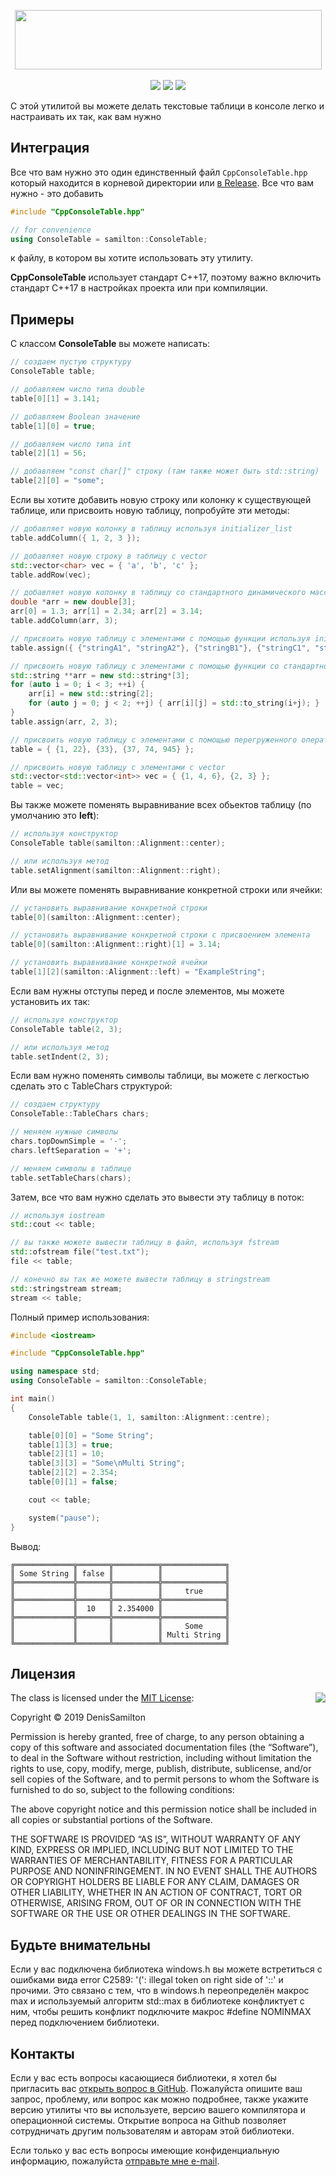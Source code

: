 <p align="center">
<img src="https://lh3.googleusercontent.com/QLx9TsSHq9v7E67EZXvrImzdo7s9_3572ikFL5Q35-eIuLG2RthAI4JyGobylI4J3L_NhNesi4LVfUhMCHvd6RLh5f3998g4EDZzyh5Mq99JNBhUGf7DKXGGQ1tfk588VectgFbhqkVqwNAtV1hGjM8JS-p3AHDYA69zNMKRMA_fpfHoAaqjSu7Ai4pTTavSvYIjY3dkfmYredSsO82xXBxtLmHKHzVgUpj2ghXQzojh7HVSVhh3t5IPNumW3fgkoagum_XVNIuf6PFlZvN4bt4ce7jmrOftdPMqeyg2VqaaJ9mQ2UiHoALszH7I37SujHKQtMM-pRI006_Zhtz0lR_iWiZAJeaYROa_OeEXRFg9zv9iHCnAenNZKgTQsFhoH9XD9ssQrGoNh6jCwP8qWo-Hpws1bvCPfsFSd9gV7nyHGEuZKP2FxjbUHG7OCFmB9nIDtP5vhfHpelAaCOGHsH3BEOZdRNcp_KEYeJQVvhi3A6ptueKeyT6lAvp-QjXRXT2OuimZMh_wBPi6h4XAilUkdsHPqqFvvQHtwtJxD7TULEbEfAEpoHoX8TqNAjalQu2LYFpZOgO0NFPYQwXb7oS7fDdVXrPJgIYRonPhhCZvLwLvCUI3O64pVZzWZHO4M5Iu1jJfYRJwTxvOXC12qjQ9kQ=w832-h161-no" width="491" height="95">
<br><br>
<a href="https://opensource.org/licenses/MIT" alt="License">
	<img src="https://img.shields.io/github/license/DenisSamilton/CppConsoleTable.svg" /></a>
<a href="https://github.com/DenisSamilton/CppConsoleTable/issues" alt="Open issues">
        <img src="https://img.shields.io/github/issues/DenisSamilton/CppConsoleTable.svg" /></a>
<a href="https://github.com/DenisSamilton/CppConsoleTable/releases/latest" alt="Latest release">
        <img src="https://img.shields.io/github/release/DenisSamilton/CppConsoleTable.svg" /></a>
</p>

С этой утилитой вы можете делать текстовые таблици в консоле легко и настраивать их так, как вам нужно

## Интеграция

Все что вам нужно это один единственный файл `CppConsoleTable.hpp` который находится в корневой директории или [в Release](https://github.com/DenisSamilton/CppConsoleTable/releases). Все что вам нужно - это добавить

```cpp
#include "CppConsoleTable.hpp"

// for convenience
using ConsoleTable = samilton::ConsoleTable;
```

к файлу, в котором вы хотите использовать эту утилиту.

**CppConsoleTable** использует стандарт C++17, поэтому важно включить стандарт C++17 в настройках проекта или при компиляции.

## Примеры

С классом **ConsoleTable** вы можете написать:

```C++
// создаем пустую структуру
ConsoleTable table;

// добавляем число типа double
table[0][1] = 3.141;

// добавляем Boolean значение
table[1][0] = true;

// добавляем число типа int
table[2][1] = 56;

// добавляем "const char[]" строку (там также может быть std::string)
table[2][0] = "some";
```

Если вы хотите добавить новую строку или колонку к существующей таблице, или присвоить новую таблицу, попробуйте эти методы:

```C++
// добавляет новую колонку в таблицу используя initializer_list
table.addColumn({ 1, 2, 3 }); 

// добавляет новую строку в таблицу с vector
std::vector<char> vec = { 'a', 'b', 'c' };
table.addRow(vec);

// добавляет новую колонку в таблицу со стандартного динамического массива
double *arr = new double[3];
arr[0] = 1.3; arr[1] = 2.34; arr[2] = 3.14;
table.addColumn(arr, 3);

// присвоить новую таблицу с элементами с помощью функции используя initializer_list
table.assign({ {"stringA1", "stringA2"}, {"stringB1"}, {"stringC1", "stringC2", "stringC3"} }); 

// присвоить новую таблицу с элементами с помощью функции со стандартного динамического массива
std::string **arr = new std::string*[3];
for (auto i = 0; i < 3; ++i) {
	arr[i] = new std::string[2];
	for (auto j = 0; j < 2; ++j) { arr[i][j] = std::to_string(i+j); }
}
table.assign(arr, 2, 3);

// присвоить новую таблицу с элементами с помощью перегруженного оператора присваивания используя initializer_list
table = { {1, 22}, {33}, {37, 74, 945} }; 

// присвоить новую таблицу с элементами с vector
std::vector<std::vector<int>> vec = { {1, 4, 6}, {2, 3} };
table = vec;
```

Вы также можете поменять выравнивание всех обьектов таблицу (по умолчанию это **left**):

```C++
// используя конструктор
ConsoleTable table(samilton::Alignment::center);

// или используя метод
table.setAlignment(samilton::Alignment::right);
```

Или вы можете поменять выравнивание конкретной строки или ячейки:

```C++
// установить выравнивание конкретной строки
table[0](samilton::Alignment::center);

// установить выравнивание конкретной строки с присвоением элемента
table[0](samilton::Alignment::right)[1] = 3.14;

// установить выравнивание конкретной ячейки
table[1][2](samilton::Alignment::left) = "ExampleString";
```

Если вам нужны отступы перед и после элементов, мы можете установить их так:

```C++
// используя конструктор
ConsoleTable table(2, 3);

// или используя метод
table.setIndent(2, 3);
```

Если вам нужно поменять символы таблици, вы можете с легкостью сделать это с TableChars структурой:

```C++
// создаем структуру
ConsoleTable::TableChars chars;

// меняем нужные символы
chars.topDownSimple = '-';
chars.leftSeparation = '+';

// меняем символы в таблице
table.setTableChars(chars);
```

Затем, все что вам нужно сделать это вывести эту таблицу в поток:

```C++
// используя iostream
std::cout << table;

// вы также можете вывести таблицу в файл, используя fstream
std::ofstream file("test.txt");
file << table;

// конечно вы так же можете вывести таблицу в stringstream
std::stringstream stream;
stream << table;
```

Полный пример использования:

```C++
#include <iostream>

#include "CppConsoleTable.hpp"

using namespace std;
using ConsoleTable = samilton::ConsoleTable;

int main()
{
	ConsoleTable table(1, 1, samilton::Alignment::centre);

	table[0][0] = "Some String";
	table[1][3] = true;
	table[2][1] = 10;
	table[3][3] = "Some\nMulti String";
	table[2][2] = 2.354;
	table[0][1] = false;

	cout << table;

	system("pause");
}
```
Вывод:
```
╔═════════════╦═══════╦══════════╦══════════════╗
║ Some String ║ false ║          ║              ║
╠═════════════╬═══════╬══════════╬══════════════╣
║             ║       ║          ║     true     ║
╠═════════════╬═══════╬══════════╬══════════════╣
║             ║  10   ║ 2.354000 ║              ║
╠═════════════╬═══════╬══════════╬══════════════╣
║             ║       ║          ║     Some     ║
║             ║       ║          ║ Multi String ║
╚═════════════╩═══════╩══════════╩══════════════╝
```

## Лицензия

<img align="right" src="http://opensource.org/trademarks/opensource/OSI-Approved-License-100x137.png">

The class is licensed under the [MIT License](http://opensource.org/licenses/MIT):

Copyright &copy; 2019 DenisSamilton

Permission is hereby granted, free of charge, to any person obtaining a copy of this software and associated documentation files (the “Software”), to deal in the Software without restriction, including without limitation the rights to use, copy, modify, merge, publish, distribute, sublicense, and/or sell copies of the Software, and to permit persons to whom the Software is furnished to do so, subject to the following conditions:

The above copyright notice and this permission notice shall be included in all copies or substantial portions of the Software.

THE SOFTWARE IS PROVIDED “AS IS”, WITHOUT WARRANTY OF ANY KIND, EXPRESS OR IMPLIED, INCLUDING BUT NOT LIMITED TO THE WARRANTIES OF MERCHANTABILITY, FITNESS FOR A PARTICULAR PURPOSE AND NONINFRINGEMENT. IN NO EVENT SHALL THE AUTHORS OR COPYRIGHT HOLDERS BE LIABLE FOR ANY CLAIM, DAMAGES OR OTHER LIABILITY, WHETHER IN AN ACTION OF CONTRACT, TORT OR OTHERWISE, ARISING FROM, OUT OF OR IN CONNECTION WITH THE SOFTWARE OR THE USE OR OTHER DEALINGS IN THE SOFTWARE.

## Будьте внимательны
Если у вас подключена библиотека windows.h вы можете встретиться с ошибками вида error C2589: '(': illegal token on right side of '::' и прочими. Это связано с тем, что в windows.h переопределён макрос max и используемый алгоритм std::max в библиотеке конфликтует с ним, чтобы решить конфликт подключите макрос #define NOMINMAX перед подключением библиотеки.

## Контакты

Если у вас есть вопросы касающиеся библиотеки, я хотел бы пригласить вас [открыть вопрос в GitHub](https://github.com/DenisSamilton/CppConsoleTable/issues/new). Пожалуйста опишите ваш запрос, проблему, или вопрос как можно подробнее, также укажите версию утилиты что вы используете, версию вашего компилятора и операционной системы. Открытие вопроса на Github позволяет сотрудничать другим пользователям и авторам этой библиотеки.

Если только у вас есть вопросы имеющие конфиденциальную информацию, пожалуйста [отправьте мне e-mail](mailto:d.bogdan99@gmail.com).
